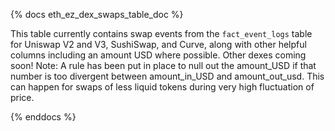{% docs eth_ez_dex_swaps_table_doc %}

This table currently contains swap events from the ```fact_event_logs``` table for Uniswap V2 and V3, SushiSwap, and Curve, along with other helpful columns including an amount USD where possible. Other dexes coming soon! 
Note: A rule has been put in place to null out the amount_USD if that number is too divergent between amount_in_USD and amount_out_usd. This can happen for swaps of less liquid tokens during very high fluctuation of price.

{% enddocs %}